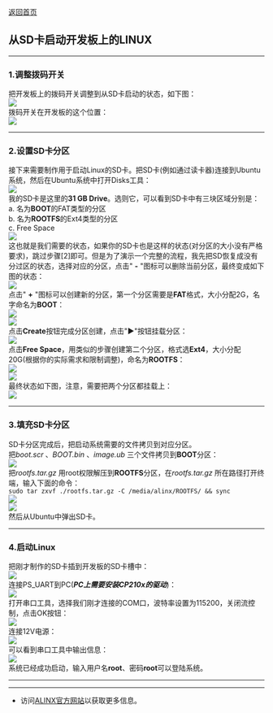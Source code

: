 [返回首页](../)
## 从SD卡启动开发板上的LINUX

---
### 1.调整拨码开关
把开发板上的拨码开关调整到从SD卡启动的状态，如下图：\
![](../.images_for_documents/17.png)\
拨码开关在开发板的这个位置：\
![](../.images_for_documents/16.png)

---
### 2.设置SD卡分区
接下来需要制作用于启动Linux的SD卡。把SD卡(例如通过读卡器)连接到Ubuntu系统，然后在Ubuntu系统中打开Disks工具：\
![](../.images_for_documents/18.png)\
我的SD卡是这里的**31 GB Drive**。选则它，可以看到SD卡中有三块区域分别是：\
a. 名为**BOOT**的FAT类型的分区\
b. 名为**ROOTFS**的Ext4类型的分区\
c. Free Space\
![](../.images_for_documents/19.png)\
这也就是我们需要的状态，如果你的SD卡也是这样的状态(对分区的大小没有严格要求)，跳过步骤[2]即可。但是为了演示一个完整的流程，我先把SD恢复成没有分过区的状态，选择对应的分区，点击\" **-** \"图标可以删除当前分区，最终变成如下图的状态：\
![](../.images_for_documents/20.png)\
点击\" **+** \"图标可以创建新的分区，第一个分区需要是**FAT**格式，大小分配2G，名字命名为**BOOT**：\
![](../.images_for_documents/21.png)\
![](../.images_for_documents/22.png)\
点击**Create**按钮完成分区创建，点击\"**▶**\"按钮挂载分区：\
![](../.images_for_documents/23.png)\
点击**Free Space**，用类似的步骤创建第二个分区，格式选**Ext4**，大小分配20G(根据你的实际需求和限制调整)，命名为**ROOTFS**：\
![](../.images_for_documents/24.png)\
![](../.images_for_documents/25.png)\
最终状态如下图，注意，需要把两个分区都挂载上：\
![](../.images_for_documents/26.png)

---
### 3.填充SD卡分区
SD卡分区完成后，把启动系统需要的文件拷贝到对应分区。\
把*boot.scr* 、*BOOT.bin* 、*image.ub* 三个文件拷贝到**BOOT**分区：\
![](../.images_for_documents/27.png)\
把*rootfs.tar.gz* 用root权限解压到**ROOTFS**分区，在*rootfs.tar.gz* 所在路径打开终端，输入下面的命令：\
`sudo tar zxvf ./rootfs.tar.gz -C /media/alinx/ROOTFS/ && sync`\
![](../.images_for_documents/28.png)\
![](../.images_for_documents/29.png)\
然后从Ubuntu中弹出SD卡。

---
### 4.启动Linux
把刚才制作的SD卡插到开发板的SD卡槽中：\
![](../.images_for_documents/30.png)\
连接PS_UART到PC(***PC上需要安装CP210x的驱动***)：\
![](../.images_for_documents/31.png)\
打开串口工具，选择我们刚才连接的COM口，波特率设置为115200，关闭流控制，点击OK按钮：\
![](../.images_for_documents/32.png)\
连接12V电源：\
![](../.images_for_documents/33.png)\
可以看到串口工具中输出信息：\
![](../.images_for_documents/34.png)\
系统已经成功启动，输入用户名**root**、密码**root**可以登陆系统。

---
---
- 访问[ALINX官方网站](https://www.alinx.com)以获取更多信息。